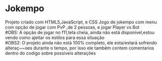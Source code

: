 # Jokempo
Projeto criado com HTML5,JavaScript, e CSS
Jogo de jokempo com menu com opção de jogar com PvP ,de 2 pessoas, e jogar Player vs Bot
<br>
#OBS: A opção de jogar no f11,tela cheia, ainda não está disponivel,estou vendo como ajeitar os estilos para essa situação<br>
#OBS2: O projeto ainda não está 100% completo, ele esta/estará sofrendo alteraç~~oes durante o tempo, por isso ele também contem comentarios dentro do codigo sobre possiveis alterações
